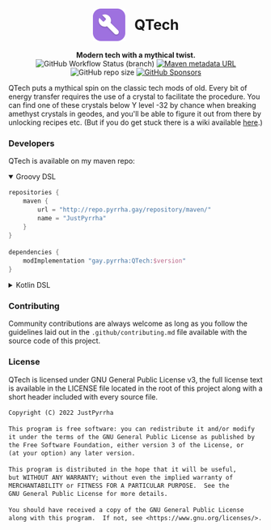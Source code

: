 <h1 style="display: flex; align-items: center; justify-content: center"><img src="src/main/resources/assets/qtech/icon.png" width="64" height="64" style="margin-right: 18px" alt="QTech Logo">QTech</h1>
<p style="text-align: center">
    <strong>Modern tech with a mythical twist.</strong>
    <br>
    <img alt="GitHub Workflow Status (branch)" src="https://img.shields.io/github/workflow/status/JustPyrrha/QTech/build/main?logo=GitHub%20Actions&amp;logoColor=white&amp;style=flat-square"/>
    <a target="_blank" rel="noreferrer" href="https://repo.pyrrha.gay/#browse/browse:maven:gay%2Fpyrrha%2FQTech"><img alt="Maven metadata URL" src="https://img.shields.io/maven-metadata/v?logo=apache%20maven&amp;metadataUrl=https%3A%2F%2Frepo.pyrrha.gay%2Frepository%2Fmaven%2Fgay%2Fpyrrha%2FQTech%2Fmaven-metadata.xml&amp;style=flat-square"/></a>
    <img alt="GitHub repo size" src="https://img.shields.io/github/repo-size/JustPyrrha/QTech?logo=github&amp;logoColor=white&amp;style=flat-square"/>
    <a target="_blank" rel="noreferrer" href="https://github.com/sponsors/JustPyrrha"><img alt="GitHub Sponsors" src="https://img.shields.io/github/sponsors/JustPyrrha?logo=github%20sponsors&amp;logoColor=white&amp;style=flat-square"/></a>
</p>

QTech puts a mythical spin on the classic tech mods of old. Every bit of energy transfer requires the use of a crystal to facilitate the procedure.
You can find one of these crystals below Y level -32 by chance when breaking amethyst crystals in geodes, and you'll be able to figure it out from there 
by unlocking recipes etc. (But if you do get stuck there is a wiki available [here](https://github.com/JustPyrrha/QTech/wiki).)

### Developers
QTech is available on my maven repo:

<details open="open"><summary>Groovy DSL</summary>

```groovy
repositories {
    maven {
        url = "http://repo.pyrrha.gay/repository/maven/"
        name = "JustPyrrha"
    }
}

dependencies {
    modImplementation "gay.pyrrha:QTech:$version"
}
```
</details>
<details><summary>Kotlin DSL</summary>

```groovy
repositories {
    maven("http://repo.pyrrha.gay/repository/maven/") {
        name = "JustPyrrha"
    }
}

dependencies {
    modImplementation("gay.pyrrha:QTech:$version")
}
```
</details>

### Contributing
Community contributions are always welcome as long as you follow the guidelines laid out in the 
`.github/contributing.md` file available with the source code of this project.

### License
QTech is licensed under GNU General Public License v3, the full license text is available in the
LICENSE file located in the root of this project along with a short header included with every source file.
```
Copyright (C) 2022 JustPyrrha

This program is free software: you can redistribute it and/or modify
it under the terms of the GNU General Public License as published by
the Free Software Foundation, either version 3 of the License, or
(at your option) any later version.

This program is distributed in the hope that it will be useful,
but WITHOUT ANY WARRANTY; without even the implied warranty of
MERCHANTABILITY or FITNESS FOR A PARTICULAR PURPOSE.  See the
GNU General Public License for more details.

You should have received a copy of the GNU General Public License
along with this program.  If not, see <https://www.gnu.org/licenses/>.
```
